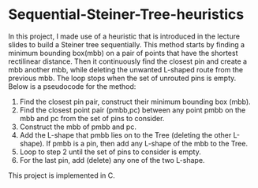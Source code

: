 # Sequential-Steiner-Tree-heuristics

In this project, I made use of a heuristic that is introduced in the lecture slides to build a Steiner tree sequentially. This method starts by finding a minimum bounding box(mbb) on a pair of points that have the shortest rectilinear distance. Then it continuously find the closest pin and create a mbb another mbb, while deleting the unwanted L-shaped route from the previous mbb. The loop stops when the set of unrouted pins is empty. Below is a pseudocode for the method:
1.	Find the closest pin pair, construct their minimum bounding box (mbb).
2.	Find the closest point pair (pmbb,pc) between any point pmbb on the mbb and pc from the set of pins to consider.
3.	Construct the mbb of pmbb and pc.
4.	Add the L-shape that pmbb lies on to the Tree (deleting the other L-shape). If pmbb is a pin, then add any L-shape of the mbb to the Tree.
5.	Loop to step 2 until the set of pins to consider is empty.
6.	For the last pin, add (delete) any one of the two L-shape.

This project is implemented in C.

